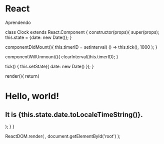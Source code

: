 # React
Aprendendo

class Clock extends React.Component {
  constructor(props){
    super(props);
    this.state = {date: new Date()};
  }
  
  componentDidMount(){
    this.timerID = setInterval(
    () => this.tick(),
      1000
    );
  }
  
  componentWillUnmount(){
    clearInterval(this.timerID);
  }
  
  tick() {
    this.setState({
      date: new Date()
    });
  }
  
  render(){
    return(
      <div>
        <h1>Hello, world!</h1>
        <h2>It is {this.state.date.toLocaleTimeString()}.</h2>
      </div>
    );
  }
}

  ReactDOM.render(
    <Clock />,
    document.getElementById('root')
  );

